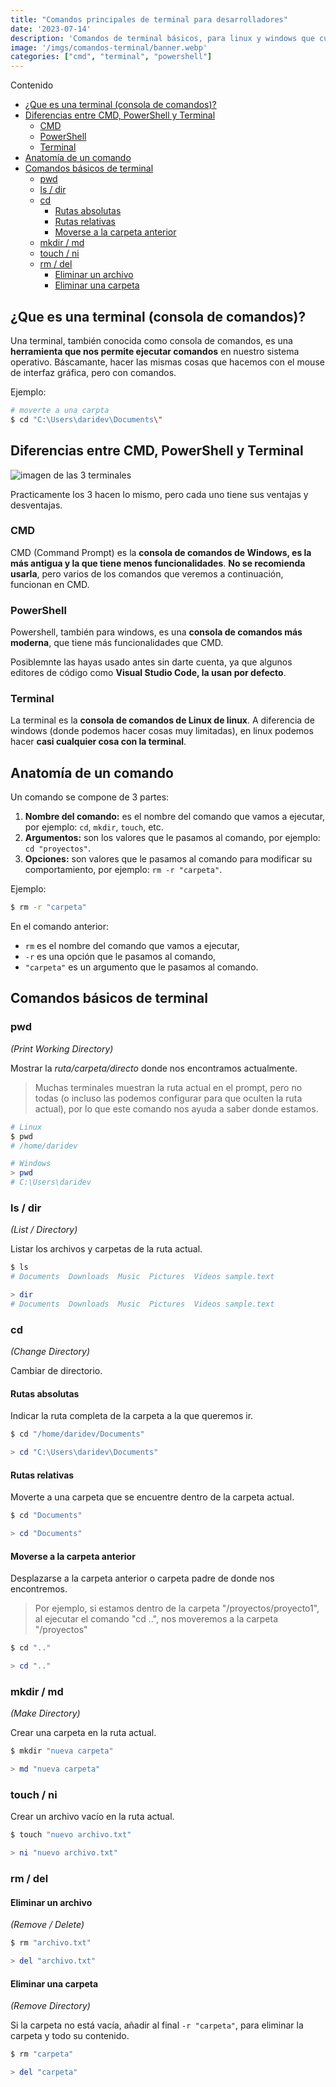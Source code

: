 ```yaml
---
title: "Comandos principales de terminal para desarrolladores"
date: '2023-07-14'
description: 'Comandos de terminal básicos, para linux y windows que cualquier programador debe saber'
image: '/imgs/comandos-terminal/banner.webp'
categories: ["cmd", "terminal", "powershell"]
---
```


Contenido

- [¿Que es una terminal (consola de comandos)?](#que-es-una-terminal-consola-de-comandos)
- [Diferencias entre CMD, PowerShell y Terminal](#diferencias-entre-cmd-powershell-y-terminal)
  - [CMD](#cmd)
  - [PowerShell](#powershell)
  - [Terminal](#terminal)
- [Anatomía de un comando](#anatomía-de-un-comando)
- [Comandos básicos de terminal](#comandos-básicos-de-terminal)
  - [pwd](#pwd)
  - [ls / dir](#ls--dir)
  - [cd](#cd)
    - [Rutas absolutas](#rutas-absolutas)
    - [Rutas relativas](#rutas-relativas)
    - [Moverse a la carpeta anterior](#moverse-a-la-carpeta-anterior)
  - [mkdir / md](#mkdir--md)
  - [touch / ni](#touch--ni)
  - [rm / del](#rm--del)
    - [Eliminar un archivo](#eliminar-un-archivo)
    - [Eliminar una carpeta](#eliminar-una-carpeta)


## ¿Que es una terminal (consola de comandos)?

Una terminal, también conocida como consola de comandos, es una **herramienta que nos permite ejecutar comandos** en nuestro sistema operativo.
Báscamante, hacer las mismas cosas que hacemos con el mouse de interfaz gráfica, pero con comandos.

Ejemplo: 
```bash
# moverte a una carpta
$ cd "C:\Users\daridev\Documents\"
```

## Diferencias entre CMD, PowerShell y Terminal

![imagen de las 3 terminales](/imgs/comandos-terminal/terminals.webp)

Practicamente los 3 hacen lo mismo, pero cada uno tiene sus ventajas y desventajas.

### CMD

CMD (Command Prompt) es la **consola de comandos de Windows, es la más antigua y la que tiene menos funcionalidades**.
**No se recomienda usarla**, pero varios de los comandos que veremos a continuación, funcionan en CMD.

### PowerShell

Powershell, también para windows, es una **consola de comandos más moderna**, que tiene más funcionalidades que CMD.

Posiblemnte las hayas usado antes sin darte cuenta, ya que algunos editores de código como **Visual Studio Code, la usan por defecto**.

### Terminal

La terminal es la **consola de comandos de Linux de linux**.
A diferencia de windows (donde podemos hacer cosas muy limitadas), en linux podemos hacer **casi cualquier cosa con la terminal**.

## Anatomía de un comando


Un comando se compone de 3 partes:
1. **Nombre del comando:** es el nombre del comando que vamos a ejecutar, por ejemplo: `cd`, `mkdir`, `touch`, etc.
2. **Argumentos:** son los valores que le pasamos al comando, por ejemplo: `cd "proyectos"`.
3. **Opciones:** son valores que le pasamos al comando para modificar su comportamiento, por ejemplo: `rm -r "carpeta"`.


Ejemplo:
```bash
$ rm -r "carpeta"
```

En el comando anterior:
* `rm` es el nombre del comando que vamos a ejecutar,
* `-r` es una opción que le pasamos al comando,
* `"carpeta"` es un argumento que le pasamos al comando.


## Comandos básicos de terminal

### pwd

*(Print Working Directory)*

Mostrar la *ruta/carpeta/directo* donde nos encontramos actualmente.

> Muchas terminales muestran la ruta actual en el prompt, pero no todas (o incluso las podemos configurar para que oculten la ruta actual), por lo que este comando nos ayuda a saber donde estamos.

```bash
# Linux
$ pwd
# /home/daridev
```

```powershell
# Windows
> pwd
# C:\Users\daridev
```

### ls / dir

*(List / Directory)*

Listar los archivos y carpetas de la ruta actual.

```bash
$ ls
# Documents  Downloads  Music  Pictures  Videos sample.text
```

```powershell
> dir
# Documents  Downloads  Music  Pictures  Videos sample.text
```

### cd

*(Change Directory)*

Cambiar de directorio.

#### Rutas absolutas

Indicar la ruta completa de la carpeta a la que queremos ir.

```bash
$ cd "/home/daridev/Documents"
```

```powershell
> cd "C:\Users\daridev\Documents"
```

#### Rutas relativas

Moverte a una carpeta que se encuentre dentro de la carpeta actual.

```bash
$ cd "Documents"
```

```powershell
> cd "Documents"
```

#### Moverse a la carpeta anterior

Desplazarse a la carpeta anterior o carpeta padre de donde nos encontremos.

> Por ejemplo, si estamos dentro de la carpeta "/proyectos/proyecto1", al ejecutar el comando "cd ..", nos moveremos a la carpeta "/proyectos"

```bash
$ cd ".."
```

```powershell
> cd ".."
```

### mkdir / md

*(Make Directory)*

Crear una carpeta en la ruta actual.

```bash
$ mkdir "nueva carpeta"
```

```powershell
> md "nueva carpeta"
```

### touch / ni

Crear un archivo vacío en la ruta actual.

```bash
$ touch "nuevo archivo.txt"
```

```powershell
> ni "nuevo archivo.txt"
```

### rm / del

#### Eliminar un archivo

*(Remove / Delete)*

```bash
$ rm "archivo.txt"
```

```powershell
> del "archivo.txt"
```

#### Eliminar una carpeta

*(Remove Directory)*

Si la carpeta no está vacía, añadir al final `-r "carpeta"`, para eliminar la carpeta y todo su contenido.

```bash
$ rm "carpeta"
```

```powershell
> del "carpeta"
```
